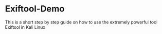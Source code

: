 # Exiftool-Demo
This is a short step by step guide on how to use the extremely powerful tool Exiftool in Kali Linux
